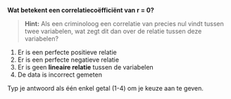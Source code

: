 **Wat betekent een correlatiecoëfficiënt van r = 0?**

> **Hint:** Als een criminoloog een correlatie van precies nul vindt tussen twee variabelen, wat zegt dit dan over de relatie tussen deze variabelen?

1. Er is een perfecte positieve relatie
2. Er is een perfecte negatieve relatie
3. Er is geen **lineaire relatie** tussen de variabelen
4. De data is incorrect gemeten

Typ je antwoord als één enkel getal (1-4) om je keuze aan te geven.